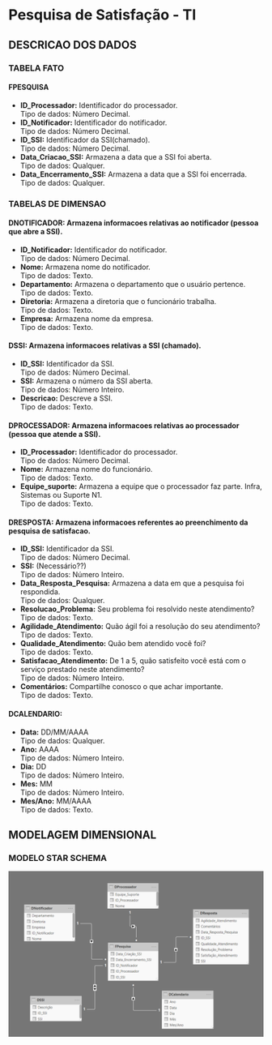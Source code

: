 # Pesquisa de Satisfação - TI

## DESCRICAO DOS DADOS

### TABELA FATO

#### FPESQUISA
* **ID_Processador:** Identificador do processador.<br>
   Tipo de dados: Número Decimal.
* **ID_Notificador:** Identificador do notificador.<br>
   Tipo de dados: Número Decimal.
* **ID_SSI:** Identificador da SSI(chamado).<br>
   Tipo de dados: Número Decimal.
* **Data_Criacao_SSI:** Armazena a data que a SSI foi aberta.<br>
   Tipo de dados: Qualquer.
* **Data_Encerramento_SSI:** Armazena a data que a SSI foi encerrada.<br>
   Tipo de dados: Qualquer.

### TABELAS DE DIMENSAO

#### DNOTIFICADOR: Armazena informacoes relativas ao notificador (pessoa que abre a SSI).<br>
* **ID_Notificador:** Identificador do notificador.<br>
   Tipo de dados: Número Decimal.
* **Nome:** Armazena nome do notificador.<br>
   Tipo de dados: Texto.
* **Departamento:** Armazena o departamento que o usuário pertence.<br>
   Tipo de dados: Texto.
* **Diretoria:** Armazena a diretoria que o funcionário trabalha.<br>
   Tipo de dados: Texto.
* **Empresa:** Armazena nome da empresa.<br>
   Tipo de dados: Texto.

#### DSSI: Armazena informacoes relativas a SSI (chamado).<br>
* **ID_SSI:** Identificador da SSI.<br>
   Tipo de dados: Número Decimal.
* **SSI:** Armazena o número da SSI aberta. <br>
   Tipo de dados: Número Inteiro.
* **Descricao:** Descreve a SSI.<br>
   Tipo de dados: Texto.

#### DPROCESSADOR: Armazena informacoes relativas ao processador (pessoa que atende a SSI).<br>
* **ID_Processador:** Identificador do processador.<br>
   Tipo de dados: Número Decimal.
* **Nome:** Armazena nome do funcionário.<br>
   Tipo de dados: Texto.
* **Equipe_suporte:** Armazena a equipe que o processador faz parte. Infra, Sistemas ou Suporte N1.<br>
   Tipo de dados: Texto.

#### DRESPOSTA: Armazena informacoes referentes ao preenchimento da pesquisa de satisfacao.<br>
* **ID_SSI:** Identificador da SSI.<br>
   Tipo de dados: Número Decimal.
* **SSI:** (Necessário??)<br>
   Tipo de dados: Número Inteiro.
* **Data_Resposta_Pesquisa:** Armazena a data em que a pesquisa foi respondida.<br>
   Tipo de dados: Qualquer.
* **Resolucao_Problema:** Seu problema foi resolvido neste atendimento? <br>
   Tipo de dados: Texto.
* **Agilidade_Atendimento:** Quão ágil foi a resolução do seu atendimento?<br>
   Tipo de dados: Texto.
* **Qualidade_Atendimento:** Quão bem atendido você foi?<br>
   Tipo de dados: Texto.
* **Satisfacao_Atendimento:** De 1 a 5, quão satisfeito você está com o serviço prestado neste atendimento?<br>
   Tipo de dados: Número Inteiro.
* **Comentários:** Compartilhe conosco o que achar importante.<br>
   Tipo de dados: Texto.


#### DCALENDARIO:
* **Data:** DD/MM/AAAA<br>
   Tipo de dados: Qualquer.
* **Ano:** AAAA<br>
   Tipo de dados: Número Inteiro.
* **Dia:** DD<br>
   Tipo de dados: Número Inteiro.
* **Mes:** MM<br>
   Tipo de dados: Número Inteiro.
* **Mes/Ano:** MM/AAAA<br>
   Tipo de dados: Texto.


## MODELAGEM DIMENSIONAL

### MODELO STAR SCHEMA

![Alt text](https://github.com/danielasalomao/pesquisa/blob/v1/Star_Schema.png)

